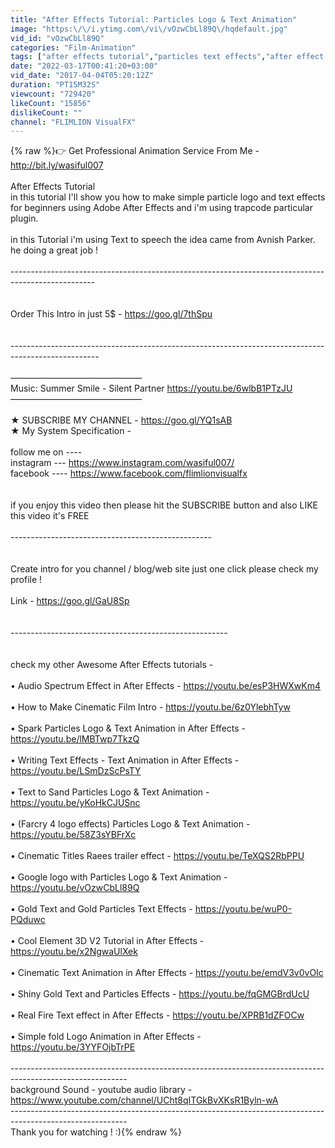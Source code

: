 ```yaml
---
title: "After Effects Tutorial: Particles Logo & Text Animation"
image: "https:\/\/i.ytimg.com\/vi\/vOzwCbLl89Q\/hqdefault.jpg"
vid_id: "vOzwCbLl89Q"
categories: "Film-Animation"
tags: ["after effects tutorial","particles text effects","after effect tutorial text animation"]
date: "2022-03-17T00:41:20+03:00"
vid_date: "2017-04-04T05:20:12Z"
duration: "PT15M32S"
viewcount: "729420"
likeCount: "15856"
dislikeCount: ""
channel: "FLIMLION VisualFX"
---
```

{% raw %}👉 Get Professional Animation Service From Me  - <a rel="nofollow" target="blank" href="http://bit.ly/wasiful007">http://bit.ly/wasiful007</a><br /><br />After Effects Tutorial<br />in this tutorial I'll show you how to make simple particle logo and text effects for beginners using Adobe After Effects and i'm using trapcode particular plugin.<br /><br />in this Tutorial i'm using Text to speech the idea came from Avnish Parker. he doing a great job !  <br /><br />---------------------------------------------------------------------------------------------------<br /><br /><br />Order This Intro in just 5$  - <a rel="nofollow" target="blank" href="https://goo.gl/7thSpu">https://goo.gl/7thSpu</a><br /><br /><br />----------------------------------------------------------------------------------------------------<br /><br />––––––––––––––––––––––––––––––<br />Music: Summer Smile - Silent Partner <a rel="nofollow" target="blank" href="https://youtu.be/6wlbB1PTzJU">https://youtu.be/6wlbB1PTzJU</a><br />––––––––––––––––––––––––––––––<br /><br />★ SUBSCRIBE MY CHANNEL - <a rel="nofollow" target="blank" href="https://goo.gl/YQ1sAB">https://goo.gl/YQ1sAB</a><br />★ My System Specification - <br /><br />follow me on ----<br />instagram --- <a rel="nofollow" target="blank" href="https://www.instagram.com/wasiful007/">https://www.instagram.com/wasiful007/</a><br />facebook ---- <a rel="nofollow" target="blank" href="https://www.facebook.com/flimlionvisualfx">https://www.facebook.com/flimlionvisualfx</a><br /><br /><br />if you enjoy this video then please hit the SUBSCRIBE button and also LIKE this video it's FREE <br /><br />--------------------------------------------------<br /><br /><br />Create intro for you channel / blog/web site just one click please check my profile !<br /><br />Link - <a rel="nofollow" target="blank" href="https://goo.gl/GaU8Sp">https://goo.gl/GaU8Sp</a><br /><br /><br />------------------------------------------------------<br /><br /><br />check my other Awesome After Effects tutorials -<br /><br />• Audio Spectrum Effect in After Effects - <a rel="nofollow" target="blank" href="https://youtu.be/esP3HWXwKm4">https://youtu.be/esP3HWXwKm4</a><br /><br />• How to Make Cinematic Film Intro - <a rel="nofollow" target="blank" href="https://youtu.be/6z0YlebhTyw">https://youtu.be/6z0YlebhTyw</a><br /><br />• Spark Particles Logo &amp; Text Animation in After Effects - <a rel="nofollow" target="blank" href="https://youtu.be/lMBTwp7TkzQ">https://youtu.be/lMBTwp7TkzQ</a><br /><br />• Writing Text Effects - Text Animation in After Effects - <a rel="nofollow" target="blank" href="https://youtu.be/LSmDzScPsTY">https://youtu.be/LSmDzScPsTY</a><br /><br />• Text to Sand Particles Logo &amp; Text Animation - <a rel="nofollow" target="blank" href="https://youtu.be/yKoHkCJUSnc">https://youtu.be/yKoHkCJUSnc</a> <br /><br />• (Farcry 4 logo effects) Particles Logo &amp; Text Animation - <a rel="nofollow" target="blank" href="https://youtu.be/58Z3sYBFrXc">https://youtu.be/58Z3sYBFrXc</a><br /><br />• Cinematic Titles Raees trailer effect - <a rel="nofollow" target="blank" href="https://youtu.be/TeXQS2RbPPU">https://youtu.be/TeXQS2RbPPU</a><br /><br />• Google logo with Particles Logo &amp; Text Animation - <a rel="nofollow" target="blank" href="https://youtu.be/vOzwCbLl89Q">https://youtu.be/vOzwCbLl89Q</a><br /><br />• Gold Text and Gold Particles Text Effects - <a rel="nofollow" target="blank" href="https://youtu.be/wuP0-PQduwc">https://youtu.be/wuP0-PQduwc</a><br /><br />• Cool Element 3D V2 Tutorial in After Effects - <a rel="nofollow" target="blank" href="https://youtu.be/x2NgwaUlXek">https://youtu.be/x2NgwaUlXek</a><br /><br />• Cinematic Text Animation in After Effects - <a rel="nofollow" target="blank" href="https://youtu.be/emdV3v0vOIc">https://youtu.be/emdV3v0vOIc</a><br /><br />• Shiny Gold Text and Particles Effects - <a rel="nofollow" target="blank" href="https://youtu.be/fqGMGBrdUcU">https://youtu.be/fqGMGBrdUcU</a><br /><br />• Real Fire Text effect in After Effects - <a rel="nofollow" target="blank" href="https://youtu.be/XPRB1dZFOCw">https://youtu.be/XPRB1dZFOCw</a><br /><br />• Simple fold Logo Animation in After Effects - <a rel="nofollow" target="blank" href="https://youtu.be/3YYFOjbTrPE">https://youtu.be/3YYFOjbTrPE</a> <br /><br />-----------------------------------------------------------------------------------------------------------<br />background Sound - youtube audio library - <a rel="nofollow" target="blank" href="https://www.youtube.com/channel/UCht8qITGkBvXKsR1Byln-wA">https://www.youtube.com/channel/UCht8qITGkBvXKsR1Byln-wA</a><br />-----------------------------------------------------------------------------------------------------------<br />Thank you for watching ! :){% endraw %}
